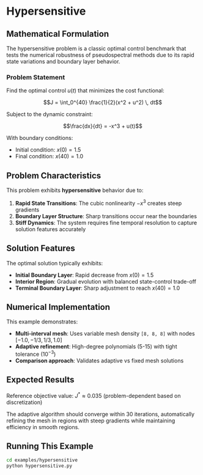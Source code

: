 # Hypersensitive

## Mathematical Formulation

The hypersensitive problem is a classic optimal control benchmark that tests the numerical robustness of pseudospectral methods due to its rapid state variations and boundary layer behavior.

### Problem Statement

Find the optimal control $u(t)$ that minimizes the cost functional:

$$J = \int_0^{40} \frac{1}{2}(x^2 + u^2) \, dt$$

Subject to the dynamic constraint:

$$\frac{dx}{dt} = -x^3 + u(t)$$

With boundary conditions:
- Initial condition: $x(0) = 1.5$
- Final condition: $x(40) = 1.0$

## Problem Characteristics

This problem exhibits **hypersensitive** behavior due to:

1. **Rapid State Transitions**: The cubic nonlinearity $-x^3$ creates steep gradients
2. **Boundary Layer Structure**: Sharp transitions occur near the boundaries
3. **Stiff Dynamics**: The system requires fine temporal resolution to capture solution features accurately

## Solution Features

The optimal solution typically exhibits:
- **Initial Boundary Layer**: Rapid decrease from $x(0) = 1.5$
- **Interior Region**: Gradual evolution with balanced state-control trade-off
- **Terminal Boundary Layer**: Sharp adjustment to reach $x(40) = 1.0$

## Numerical Implementation

This example demonstrates:
- **Multi-interval mesh**: Uses variable mesh density `[8, 8, 8]` with nodes $[-1.0, -1/3, 1/3, 1.0]$
- **Adaptive refinement**: High-degree polynomials (5-15) with tight tolerance ($10^{-3}$)
- **Comparison approach**: Validates adaptive vs fixed mesh solutions

## Expected Results

Reference objective value: $J^* \approx 0.035$ (problem-dependent based on discretization)

The adaptive algorithm should converge within 30 iterations, automatically refining the mesh in regions with steep gradients while maintaining efficiency in smooth regions.

## Running This Example

```bash
cd examples/hypersensitive
python hypersensitive.py
```
